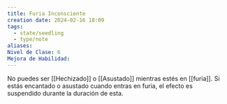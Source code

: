 ```yaml
---
title: Furia Inconsciente
creation date: 2024-02-16 18:09
tags:
  - state/seedling
  - type/note
aliases: 
Nivel de Clase: 6
Mejora de Habilidad:
---
```

No puedes ser [[Hechizado]] o [[Asustado]] mientras estés en [[furia]]. Si estás encantado o asustado cuando entras en furia, el efecto es suspendido durante la duración de esta.

